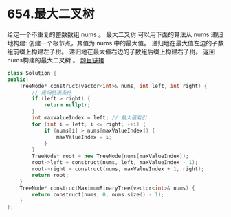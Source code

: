 # 654.最大二叉树
给定一个不重复的整数数组 nums 。 最大二叉树 可以用下面的算法从 nums 递归地构建:
创建一个根节点，其值为 nums 中的最大值。
递归地在最大值左边的子数组前缀上构建左子树。
递归地在最大值右边的子数组后缀上构建右子树。
返回nums构建的最大二叉树 。
[题目链接](https://leetcode.cn/problems/maximum-binary-tree/)
```c++
class Solution {
public:
    TreeNode* construct(vector<int>& nums, int left, int right) {
        // 递归结束条件
        if (left > right) {
            return nullptr;
        }
        int maxValueIndex = left; // 最大值索引
        for (int i = left; i <= right; ++i) {
            if (nums[i] > nums[maxValueIndex]) {
                maxValueIndex = i;
            }
        }
        TreeNode* root = new TreeNode(nums[maxValueIndex]);
        root->left = construct(nums, left, maxValueIndex - 1);
        root->right = construct(nums, maxValueIndex + 1, right);
        return root;
    }
    TreeNode* constructMaximumBinaryTree(vector<int>& nums) {
        return construct(nums, 0, nums.size() - 1);
    }
};
```
